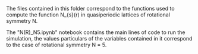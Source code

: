 The files contained in this folder correspond to the functions used to compute the function N_{s}(r) in quasiperiodic lattices of rotational symmetry N.

The "N(R)_N5.ipynb" notebook contains the main lines of code to run the simulation, the values particulars of the variables contained in it correspond to the case of rotational symmetry N = 5.
